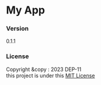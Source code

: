 # My App

### Version
0.1.1
### License
Copyright &copy : 2023 DEP-11 <br>
this project is under this [MIT License](License.txt)